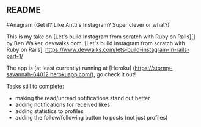 ## README

#Anagram
(Get it? Like Antti's Instagram? Super clever or what?)

This is my take on [Let's build Instagram from scratch with Ruby on Rails][] by Ben Walker, devwalks.com.
[Let's build Instagram from scratch with Ruby on Rails]: https://www.devwalks.com/lets-build-instagram-in-rails-part-1/

The app is (at least currently) running at [Heroku] (https://stormy-savannah-64012.herokuapp.com/), go check it out!

Tasks still to complete:
* making the read/unread notifications stand out better
* adding notifications for received likes
* adding statistics to profiles
* adding the follow/following button to posts (not just profiles)
